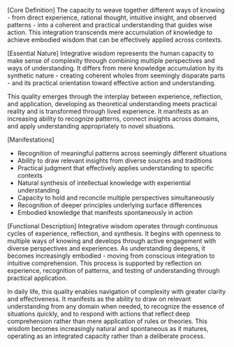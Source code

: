 [Core Definition]
The capacity to weave together different ways of knowing - from direct experience, rational thought, intuitive insight, and observed patterns - into a coherent and practical understanding that guides wise action. This integration transcends mere accumulation of knowledge to achieve embodied wisdom that can be effectively applied across contexts.

[Essential Nature]
Integrative wisdom represents the human capacity to make sense of complexity through combining multiple perspectives and ways of understanding. It differs from mere knowledge accumulation by its synthetic nature - creating coherent wholes from seemingly disparate parts - and its practical orientation toward effective action and understanding.

This quality emerges through the interplay between experience, reflection, and application, developing as theoretical understanding meets practical reality and is transformed through lived experience. It manifests as an increasing ability to recognize patterns, connect insights across domains, and apply understanding appropriately to novel situations.

[Manifestations]
- Recognition of meaningful patterns across seemingly different situations
- Ability to draw relevant insights from diverse sources and traditions
- Practical judgment that effectively applies understanding to specific contexts
- Natural synthesis of intellectual knowledge with experiential understanding
- Capacity to hold and reconcile multiple perspectives simultaneously
- Recognition of deeper principles underlying surface differences
- Embodied knowledge that manifests spontaneously in action

[Functional Description]
Integrative wisdom operates through continuous cycles of experience, reflection, and synthesis. It begins with openness to multiple ways of knowing and develops through active engagement with diverse perspectives and experiences. As understanding deepens, it becomes increasingly embodied - moving from conscious integration to intuitive comprehension. This process is supported by reflection on experience, recognition of patterns, and testing of understanding through practical application.

In daily life, this quality enables navigation of complexity with greater clarity and effectiveness. It manifests as the ability to draw on relevant understanding from any domain when needed, to recognize the essence of situations quickly, and to respond with actions that reflect deep comprehension rather than mere application of rules or theories. This wisdom becomes increasingly natural and spontaneous as it matures, operating as an integrated capacity rather than a deliberate process.